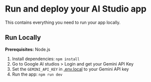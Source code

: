 # Run and deploy your AI Studio app

This contains everything you need to run your app locally.

## Run Locally

**Prerequisites:**  Node.js


1. Install dependencies:
   `npm install`
2. Go to Google AI studios > Login and get your Gemini API Key
3. Set the `GEMINI_API_KEY` in [.env.local](.env.local) to your Gemini API key
4. Run the app:
   `npm run dev`
